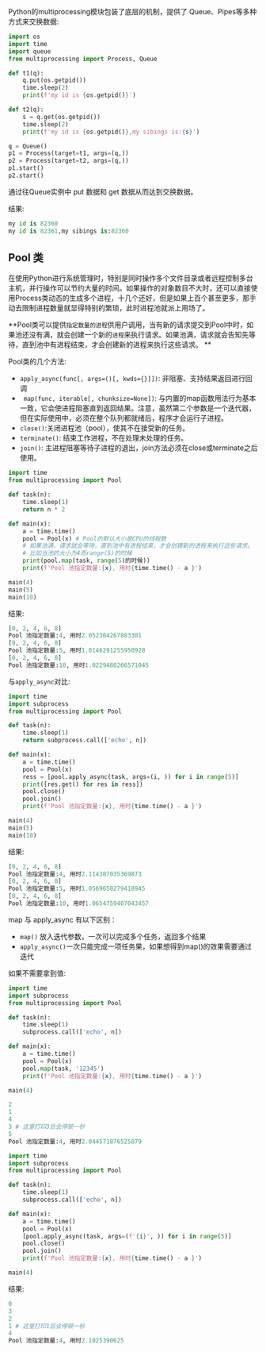Python的multiprocessing模块包装了底层的机制，提供了 Queue、Pipes等多种方式来交换数据:

```python
import os
import time
import queue
from multiprocessing import Process, Queue

def t1(q):
    q.put(os.getpid())
    time.sleep(2)
    print(f'my id is {os.getpid()}')

def t2(q):
    s = q.get(os.getpid())
    time.sleep(2)
    print(f'my id is {os.getpid()},my sibings is:{s}')

q = Queue()
p1 = Process(target=t1, args=(q,))
p2 = Process(target=t2, args=(q,))
p1.start()
p2.start()
```

通过往Queue实例中 put 数据和 get 数据从而达到交换数据。

结果:

```python
my id is 82360
my id is 82361,my sibings is:82360
```

## Pool 类

在使用Python进行系统管理时，特别是同时操作多个文件目录或者远程控制多台主机，并行操作可以节约大量的时间。如果操作的对象数目不大时，还可以直接使用Process类动态的生成多个进程，十几个还好，但是如果上百个甚至更多，那手动去限制进程数量就显得特别的繁琐，此时进程池就派上用场了。 

**Pool类可以提供`指定数量的进程`供用户调用，当有新的请求提交到Pool中时，如果池还没有满，就会创建一个新的`进程`来执行请求。如果池满，请求就会告知先等待，直到池中有进程结束，才会创建新的进程来执行这些请求。 **

Pool类的几个方法:

* `apply_async(func[, args=()[, kwds={}]])`: 非阻塞、支持结果返回进行回调
* ` map(func, iterable[, chunksize=None])`: 与内置的map函数用法行为基本一致，它会使进程阻塞直到返回结果。注意，虽然第二个参数是一个迭代器，但在实际使用中，必须在整个队列都就绪后，程序才会运行子进程。
* `close()`:关闭进程池（pool），使其不在接受新的任务。
* `terminate()`: 结束工作进程，不在处理未处理的任务。
* `join()`: 主进程阻塞等待子进程的退出，join方法必须在close或terminate之后使用。

```python
import time
from multiprocessing import Pool

def task(n):
    time.sleep(1)
    return n * 2

def main(x):
    a = time.time()
    pool = Pool(x) # Pool的默认大小是CPU的线程数
    # 如果池满，请求就会等待，直到池中有进程结束，才会创建新的进程来执行这些请求。 
    # 比如当池的大小为4而range(5)的时候
    print(pool.map(task, range(5)的时候))
    print(f'Pool 池指定数量:{x}, 用时{time.time() - a }')

main(4)
main(5)
main(10)
```

结果:

```python
[0, 2, 4, 6, 8]
Pool 池指定数量:4, 用时2.052304267883301
[0, 2, 4, 6, 8]
Pool 池指定数量:5, 用时1.0146291255950928
[0, 2, 4, 6, 8]
Pool 池指定数量:10, 用时1.0229480266571045
```



与`apply_async`对比:

```python
import time
import subprocess
from multiprocessing import Pool

def task(n):
    time.sleep(1)
    return subprocess.call(['echo', n])

def main(x):
    a = time.time()
    pool = Pool(x)
    ress = [pool.apply_async(task, args=(i, )) for i in range(5)]
    print([res.get() for res in ress])
    pool.close()
    pool.join()
    print(f'Pool 池指定数量:{x}, 用时{time.time() - a }')

main(4)
main(5)
main(10)
```

结果:

```python
[0, 2, 4, 6, 8]
Pool 池指定数量:4, 用时2.114387035369873
[0, 2, 4, 6, 8]
Pool 池指定数量:5, 用时1.0569658279418945
[0, 2, 4, 6, 8]
Pool 池指定数量:10, 用时1.0654759407043457
```

map 与 apply_async 有以下区别：

* `map()` 放入迭代参数，一次可以完成多个任务，返回多个结果
* `apply_async()`一次只能完成一项任务果，如果想得到map()的效果需要通过迭代

如果不需要拿到值:

```python
import time
import subprocess
from multiprocessing import Pool

def task(n):
    time.sleep(1)
    subprocess.call(['echo', n])

def main(x):
    a = time.time()
    pool = Pool(x)
    pool.map(task, '12345')
    print(f'Pool 池指定数量:{x}, 用时{time.time() - a }')

main(4)
```

```python
2
1
4
3 # 这里打印3后会停顿一秒
5
Pool 池指定数量:4, 用时2.044571876525879
```



```python
import time
import subprocess
from multiprocessing import Pool

def task(n):
    time.sleep(1)
    subprocess.call(['echo', n])

def main(x):
    a = time.time()
    pool = Pool(x)
    [pool.apply_async(task, args=(f'{i}', )) for i in range(5)]
    pool.close()
    pool.join()
    print(f'Pool 池指定数量:{x}, 用时{time.time() - a }')

main(4)
```

结果:

```python
0
3
2
1 # 这里打印1后会停顿一秒
4
Pool 池指定数量:4, 用时2.1025390625
```

